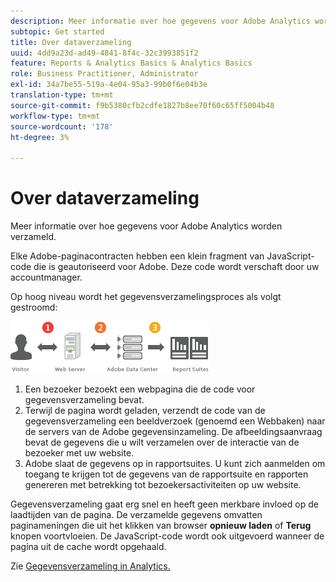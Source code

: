 ```yaml
---
description: Meer informatie over hoe gegevens voor Adobe Analytics worden verzameld.
subtopic: Get started
title: Over dataverzameling
uuid: 4dd9a23d-ad49-4841-8f4c-32c3993851f2
feature: Reports & Analytics Basics & Analytics Basics
role: Business Practitioner, Administrator
exl-id: 34a7be55-519a-4e04-95a3-99b0f6e04b3e
translation-type: tm+mt
source-git-commit: f9b5380cfb2cdfe1827b8ee70f60c65ff5004b48
workflow-type: tm+mt
source-wordcount: '178'
ht-degree: 3%

---
```


# Over dataverzameling

Meer informatie over hoe gegevens voor Adobe Analytics worden verzameld.

Elke Adobe-paginacontracten hebben een klein fragment van JavaScript-code die is geautoriseerd voor Adobe. Deze code wordt verschaft door uw accountmanager.

Op hoog niveau wordt het gegevensverzamelingsproces als volgt gestroomd:

![](assets/data_collection.png)

1. Een bezoeker bezoekt een webpagina die de code voor gegevensverzameling bevat.
1. Terwijl de pagina wordt geladen, verzendt de code van de gegevensverzameling een beeldverzoek (genoemd een Webbaken) naar de servers van de Adobe gegevensinzameling. De afbeeldingsaanvraag bevat de gegevens die u wilt verzamelen over de interactie van de bezoeker met uw website.
1. Adobe slaat de gegevens op in rapportsuites. U kunt zich aanmelden om toegang te krijgen tot de gegevens van de rapportsuite en rapporten genereren met betrekking tot bezoekersactiviteiten op uw website.

Gegevensverzameling gaat erg snel en heeft geen merkbare invloed op de laadtijden van de pagina. De verzamelde gegevens omvatten paginameningen die uit het klikken van browser **opnieuw laden** of **Terug** knopen voortvloeien. De JavaScript-code wordt ook uitgevoerd wanneer de pagina uit de cache wordt opgehaald.

Zie [Gegevensverzameling in Analytics.](/help/import/home.md)
